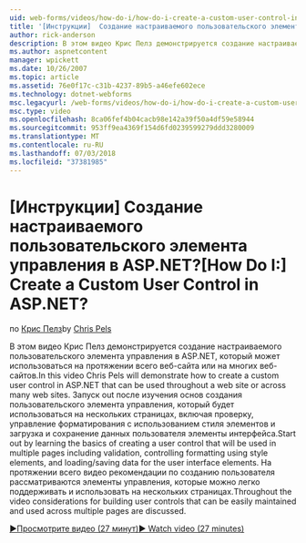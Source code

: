 ```yaml
---
uid: web-forms/videos/how-do-i/how-do-i-create-a-custom-user-control-in-aspnet
title: '[Инструкции]  Создание настраиваемого пользовательского элемента управления в ASP.NET? | Документы Майкрософт'
author: rick-anderson
description: В этом видео Крис Пелз демонстрируется создание настраиваемого пользовательского элемента управления в ASP.NET, который может использоваться на протяжении всего веб-сайта или на многих веб-сайтов. STA...
ms.author: aspnetcontent
manager: wpickett
ms.date: 10/26/2007
ms.topic: article
ms.assetid: 76e0f17c-c31b-4237-89b5-a46efe602ece
ms.technology: dotnet-webforms
msc.legacyurl: /web-forms/videos/how-do-i/how-do-i-create-a-custom-user-control-in-aspnet
msc.type: video
ms.openlocfilehash: 8ca06fef4b04cacb98e142a39f50a4df59e58944
ms.sourcegitcommit: 953ff9ea4369f154d6fd0239599279ddd3280009
ms.translationtype: MT
ms.contentlocale: ru-RU
ms.lasthandoff: 07/03/2018
ms.locfileid: "37381985"
---
```

<a name="how-do-i--create-a-custom-user-control-in-aspnet"></a><span data-ttu-id="1d8be-105">[Инструкции]  Создание настраиваемого пользовательского элемента управления в ASP.NET?</span><span class="sxs-lookup"><span data-stu-id="1d8be-105">[How Do I:]  Create a Custom User Control in ASP.NET?</span></span>
====================
<span data-ttu-id="1d8be-106">по [Крис Пелз](https://twitter.com/chrispels)</span><span class="sxs-lookup"><span data-stu-id="1d8be-106">by [Chris Pels](https://twitter.com/chrispels)</span></span>

<span data-ttu-id="1d8be-107">В этом видео Крис Пелз демонстрируется создание настраиваемого пользовательского элемента управления в ASP.NET, который может использоваться на протяжении всего веб-сайта или на многих веб-сайтов.</span><span class="sxs-lookup"><span data-stu-id="1d8be-107">In this video Chris Pels will demonstrate how to create a custom user control in ASP.NET that can be used throughout a web site or across many web sites.</span></span> <span data-ttu-id="1d8be-108">Запуск out после изучения основ создания пользовательского элемента управления, который будет использоваться на нескольких страницах, включая проверку, управление форматирования с использованием стиля элементов и загрузка и сохранение данных пользователя элементы интерфейса.</span><span class="sxs-lookup"><span data-stu-id="1d8be-108">Start out by learning the basics of creating a user control that will be used in multiple pages including validation, controlling formatting using style elements, and loading/saving data for the user interface elements.</span></span> <span data-ttu-id="1d8be-109">На протяжении всего видео рекомендации по созданию пользователя рассматриваются элементы управления, которые можно легко поддерживать и использовать на нескольких страницах.</span><span class="sxs-lookup"><span data-stu-id="1d8be-109">Throughout the video considerations for building user controls that can be easily maintained and used across multiple pages are discussed.</span></span>

[<span data-ttu-id="1d8be-110">&#9654;Просмотрите видео (27 минут)</span><span class="sxs-lookup"><span data-stu-id="1d8be-110">&#9654; Watch video (27 minutes)</span></span>](https://channel9.msdn.com/Blogs/ASP-NET-Site-Videos/how-do-i-create-a-custom-user-control-in-aspnet)
